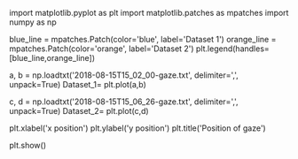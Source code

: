 import matplotlib.pyplot as plt
import matplotlib.patches as mpatches
import numpy as np

blue_line = mpatches.Patch(color='blue', label='Dataset 1')
orange_line = mpatches.Patch(color='orange', label='Dataset 2')
plt.legend(handles=[blue_line,orange_line])

a, b = np.loadtxt('2018-08-15T15_02_00-gaze.txt', delimiter=',', unpack=True)
Dataset_1= plt.plot(a,b)

c, d = np.loadtxt('2018-08-15T15_06_26-gaze.txt', delimiter=',', unpack=True)
Dataset_2= plt.plot(c,d)


plt.xlabel('x position')
plt.ylabel('y position')
plt.title('Position of gaze')


plt.show()
